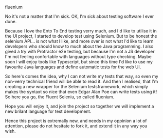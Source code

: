fluenium

No it's not a matter that I'm sick. OK, I'm sick about testing software I ever done.

Because I love the Ento To End testing verry much, and I'd like to utilise it in the UI project, I started to develop test using Selenium.
But to be honest the selenium API... is not what I like, and more over is not what I'd like to learn developers who should know to much about the Java programming.
I also gived a try with Protractor e2e testing, but because I'm not a JS developer I'm not feeling confortable with languages without type checking. Maybe soon I will enjoy tools like Typescript, but since this time I'd like to use my favourite Java languages and define automatic tests for the web UI.

So here's comes the idea, why I can not write my tests that way, so even my non-verry technical friend will be able to read it. And then I realised, that I'm creating a new wrapper for the Selenium testsframework, which simply makes the syntaxt so nice that even Edgar Alan Poe can write tests using it! So here you go, the Fluent Seleniu, so called fluenium.

Hope you will enjoy it, and join the project so together we will implement a new brilant language for test development.

Hence this project is extremally new, and needs in my oppinion a lot of attention, please do not hesitate to fork it, and extend it in any way you wish.
